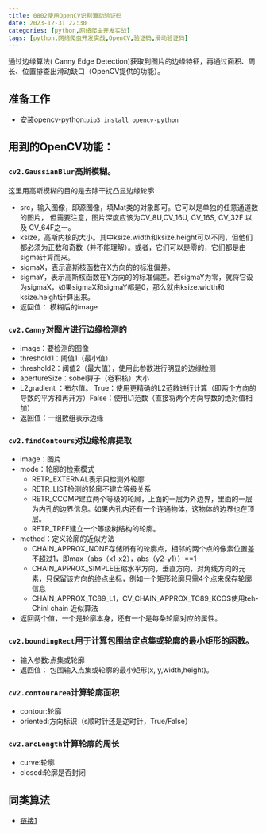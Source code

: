 ```yaml
---
title: 0802使用OpenCV识别滑动验证码
date: 2023-12-31 22:30
categories: [python,网络爬虫开发实战]
tags: [python,网络爬虫开发实战,OpenCV,验证码,滑动验证码] 
---
```


通过边缘算法( Canny Edge Detection)获取到图片的边缘特征，再通过面积、周长、位置排查出滑动缺口（OpenCV提供的功能）。

## 准备工作
- 安装opencv-python:`pip3 install opencv-python`

## 用到的OpenCV功能：
### `cv2.GaussianBlur`高斯模糊。

这里用高斯模糊的目的是去除干扰凸显边缘轮廓

- src，输入图像，即源图像，填Mat类的对象即可。它可以是单独的任意通道数的图片， 但需要注意，图片深度应该为CV_8U,CV_16U, CV_16S, CV_32F 以及 CV_64F之一。
- ksize，高斯内核的大小。其中ksize.width和ksize.height可以不同，但他们都必须为正数和奇数（并不能理解）。或者，它们可以是零的，它们都是由sigma计算而来。
- sigmaX，表示高斯核函数在X方向的的标准偏差。
- sigmaY，表示高斯核函数在Y方向的的标准偏差。若sigmaY为零，就将它设为sigmaX，如果sigmaX和sigmaY都是0，那么就由ksize.width和ksize.height计算出来。
- 返回值： 模糊后的image

### `cv2.Canny`对图片进行边缘检测的
- image：要检测的图像
- threshold1：阈值1（最小值）
- threshold2：阈值2（最大值），使用此参数进行明显的边缘检测
- apertureSize：sobel算子（卷积核）大小
- L2gradient ：布尔值。 True：使用更精确的L2范数进行计算（即两个方向的导数的平方和再开方）False：使用L1范数（直接将两个方向导数的绝对值相加）
- 返回值：一组数组表示边缘

### `cv2.findContours`对边缘轮廓提取
- image：图片
- mode：轮廓的检索模式
    - RETR_EXTERNAL表示只检测外轮廓
    - RETR_LIST检测的轮廓不建立等级关系
    - RETR_CCOMP建立两个等级的轮廓，上面的一层为外边界，里面的一层为内孔的边界信息。如果内孔内还有一个连通物体，这物体的边界也在顶层。
    - RETR_TREE建立一个等级树结构的轮廓。
- method：定义轮廓的近似方法
    - CHAIN_APPROX_NONE存储所有的轮廓点，相邻的两个点的像素位置差不超过1，即max（abs（x1-x2），abs（y2-y1））==1
    - CHAIN_APPROX_SIMPLE压缩水平方向，垂直方向，对角线方向的元素，只保留该方向的终点坐标，例如一个矩形轮廓只需4个点来保存轮廓信息
    - CHAIN_APPROX_TC89_L1，CV_CHAIN_APPROX_TC89_KCOS使用teh-Chinl chain 近似算法
- 返回两个值，一个是轮廓本身，还有一个是每条轮廓对应的属性。

### `cv2.boundingRect`用于计算包围给定点集或轮廓的最小矩形的函数。
- 输入参数:点集或轮廓
- 返回值： 包围输入点集或轮廓的最小矩形(x, y,width,height)。

### `cv2.contourArea`计算轮廓面积
- contour:轮廓
- oriented:方向标识（s顺时针还是逆时针，True/False）

### `cv2.arcLength`计算轮廓的周长
- curve:轮廓
- closed:轮廓是否封闭

## 同类算法
- [链接1](https://github.com/sml2h3/ddddocr/blob/master/ddddocr/__init__.py#L2656C9-L2656C20)

